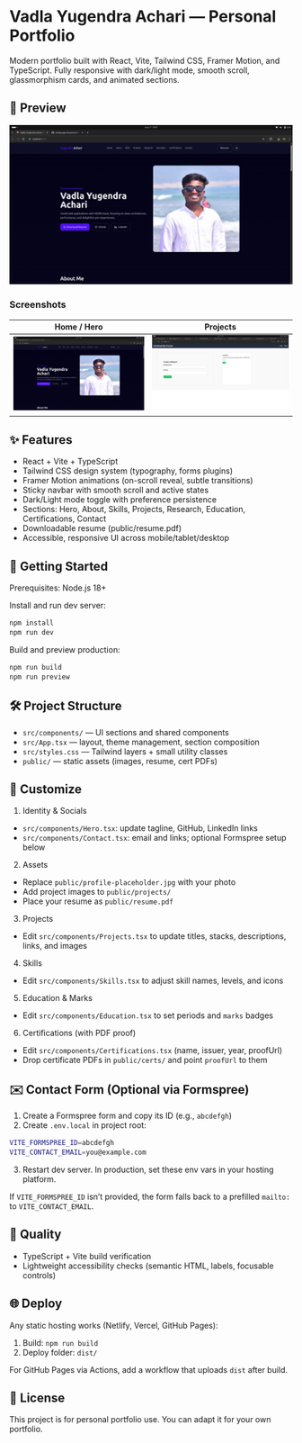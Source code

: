 # Vadla Yugendra Achari — Personal Portfolio

Modern portfolio built with React, Vite, Tailwind CSS, Framer Motion, and TypeScript. Fully responsive with dark/light mode, smooth scroll, glassmorphism cards, and animated sections.

## 👀 Preview

![Portfolio Screenshot](public/yugi%20portfolio.png)

### Screenshots

| Home / Hero | Projects |
|---|---|
| <img src="public/yugi%20portfolio.png" alt="Hero" width="600" /> | <img src="public/community%20forum.png" alt="Community Forum" width="600" /> |

## ✨ Features
- React + Vite + TypeScript
- Tailwind CSS design system (typography, forms plugins)
- Framer Motion animations (on-scroll reveal, subtle transitions)
- Sticky navbar with smooth scroll and active states
- Dark/Light mode toggle with preference persistence
- Sections: Hero, About, Skills, Projects, Research, Education, Certifications, Contact
- Downloadable resume (public/resume.pdf)
- Accessible, responsive UI across mobile/tablet/desktop

## 🚀 Getting Started

Prerequisites: Node.js 18+

Install and run dev server:

```bash
npm install
npm run dev
```

Build and preview production:

```bash
npm run build
npm run preview
```

## 🛠️ Project Structure

- `src/components/` — UI sections and shared components
- `src/App.tsx` — layout, theme management, section composition
- `src/styles.css` — Tailwind layers + small utility classes
- `public/` — static assets (images, resume, cert PDFs)

## 🔧 Customize

1) Identity & Socials
- `src/components/Hero.tsx`: update tagline, GitHub, LinkedIn links
- `src/components/Contact.tsx`: email and links; optional Formspree setup below

2) Assets
- Replace `public/profile-placeholder.jpg` with your photo
- Add project images to `public/projects/`
- Place your resume as `public/resume.pdf`

3) Projects
- Edit `src/components/Projects.tsx` to update titles, stacks, descriptions, links, and images

4) Skills
- Edit `src/components/Skills.tsx` to adjust skill names, levels, and icons

5) Education & Marks
- Edit `src/components/Education.tsx` to set periods and `marks` badges

6) Certifications (with PDF proof)
- Edit `src/components/Certifications.tsx` (name, issuer, year, proofUrl)
- Drop certificate PDFs in `public/certs/` and point `proofUrl` to them

## ✉️ Contact Form (Optional via Formspree)

1) Create a Formspree form and copy its ID (e.g., `abcdefgh`)
2) Create `.env.local` in project root:

```bash
VITE_FORMSPREE_ID=abcdefgh
VITE_CONTACT_EMAIL=you@example.com
```

3) Restart dev server. In production, set these env vars in your hosting platform.

If `VITE_FORMSPREE_ID` isn’t provided, the form falls back to a prefilled `mailto:` to `VITE_CONTACT_EMAIL`.

## 🧪 Quality
- TypeScript + Vite build verification
- Lightweight accessibility checks (semantic HTML, labels, focusable controls)

## 🌐 Deploy
Any static hosting works (Netlify, Vercel, GitHub Pages):

1) Build: `npm run build`
2) Deploy folder: `dist/`

For GitHub Pages via Actions, add a workflow that uploads `dist` after build.

## 📄 License
This project is for personal portfolio use. You can adapt it for your own portfolio.

